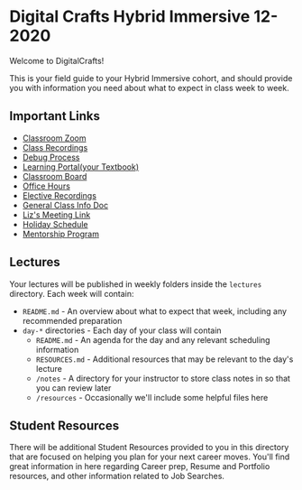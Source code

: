 # Digital Crafts Hybrid Immersive 12-2020

Welcome to DigitalCrafts!

This is your field guide to your Hybrid Immersive cohort, and should provide you with information you need about what to expect in class week to week.

## Important Links

- [Classroom Zoom](https://bit.ly/3qpSqQS)
- [Class Recordings](https://docs.google.com/spreadsheets/d/1T7UjFU2r-hBy-nvo-XRCmNK_y6AYBHhfkQdZXXZ5FKE/edit#gid=0)
- [Debug Process](https://docs.google.com/document/d/1Hb3IZVcnrZQ6FXNgiqUBbqrEkRv-k1O_TFffqj3KoVs/)
- [Learning Portal(your Textbook)](https://learn.digitalcrafts.com/immersive/)
- [Classroom Board](https://github.com/orgs/DigitalCraftsStudents/projects/3)
- [Office Hours](https://bit.ly/2V696Ps)
- [Elective Recordings](https://bit.ly/2VmEiJ6)
- [General Class Info Doc](https://bit.ly/3g2F2NE)
- [Liz's Meeting Link](https://app.hubspot.com/meetings/liz108)
- [Holiday Schedule](https://docs.google.com/document/d/1h9akZN_HDBRBuprUJkLnx82GGBm_zImcWoVr-IL1eg4/edit?usp=sharing)
- [Mentorship Program](https://share.hsforms.com/1reW_NwkpSzOq47uGFtXYuQ1id8k)


## Lectures

Your lectures will be published in weekly folders inside the `lectures` directory. Each week will contain:

- `README.md` - An overview about what to expect that week, including any recommended preparation
- `day-*` directories - Each day of your class will contain
  - `README.md` - An agenda for the day and any relevant scheduling information
  - `RESOURCES.md` - Additional resources that may be relevant to the day's lecture
  - `/notes` - A directory for your instructor to store class notes in so that you can review later
  - `/resources` - Occasionally we'll include some helpful files here

## Student Resources

There will be additional Student Resources provided to you in this directory that are focused on helping you plan for your next career moves. You'll find great information in here regarding Career prep, Resume and Portfolio resources, and other information related to Job Searches.

